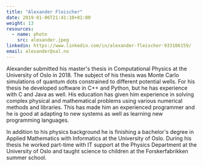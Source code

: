 ```yaml
---
title: "Alexander Fleischer"
date: 2019-01-06T21:41:10+01:00
weight: 13
resources:
  - name: photo
    src: alexander.jpeg
linkedin: https://www.linkedin.com/in/alexander-fleischer-933106159/
email: alexander@xal.no
---
```


Alexander submitted his master's thesis in Computational Physics at
the University of Oslo in 2018. The subject of his thesis was Monte
Carlo simulations of quantum dots constrained to different potential
wells. For his thesis he developed software in C++ and Python, but he
has experience with C and Java as well. His education has given him
experience in solving complex physical and mathematical problems using
various numerical methods and libraries. This has made him an
experienced programmer and he is good at adapting to new systems as
well as learning new programming languages.

In addition to his physics background he is finishing a bachelor's
degree in Applied Mathematics with Informatics at the University of
Oslo. During his thesis he worked part-time with IT support at the
Physics Department at the University of Oslo and taught science to
children at the Forskerfabrikken summer school.
